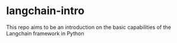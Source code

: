 # langchain-intro
This repo aims to be an introduction on the basic capabilities of the Langchain framework in Python
